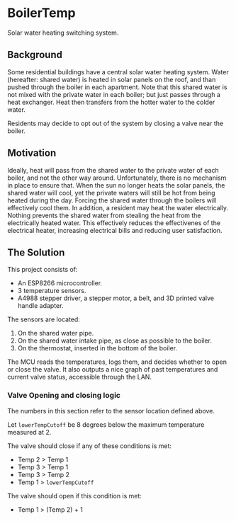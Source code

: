 # BoilerTemp
Solar water heating switching system.

## Background
Some residential buildings have a central solar water heating system. Water (hereafter: shared water) is heated in solar panels on the roof, and than pushed through the boiler in each apartment. Note that this shared water is not mixed with the private water in each boiler; but just passes through a heat exchanger. Heat then transfers from the hotter water to the colder water.

Residents may decide to opt out of the system by closing a valve near the boiler.

## Motivation
Ideally, heat will pass from the shared water to the private water of each boiler, and not the other way around. Unfortunately, there is no mechanism in place to ensure that. When the sun no longer heats the solar panels, the shared water will cool, yet the private waters will still be hot from being heated during the day. Forcing the shared water through the boilers will effectively cool them.
In addition, a resident may heat the water electrically. Nothing prevents the shared water from stealing the heat from the electrically heated water. This effectively reduces the effectivenes of the electrical heater, increasing electrical bills and reducing user satisfaction.

## The Solution
This project consists of:
* An ESP8266 microcontroller.
* 3 temperature sensors.
* A4988 stepper driver, a stepper motor, a belt, and 3D printed valve handle adapter.

The sensors are located:
1. On the shared water pipe.
2. On the shared water intake pipe, as close as possible to the boiler.
3. On the thermostat, inserted in the bottom of the boiler.

The MCU reads the temperatures, logs them, and decides whether to open or close the valve.
It also outputs a nice graph of past temperatures and current valve status, accessible through the LAN.

### Valve Opening and closing logic
The numbers in this section refer to the sensor location defined above.

Let `lowerTempCutoff` be 8 degrees below the maximum temperature measured at 2.

The valve should close if any of these conditions is met:
* Temp 2 > Temp 1
* Temp 3 > Temp 1
* Temp 3 > Temp 2
* Temp 1 > `lowerTempCutoff`

The valve should open if this condition is met:
* Temp 1 > (Temp 2) + 1

